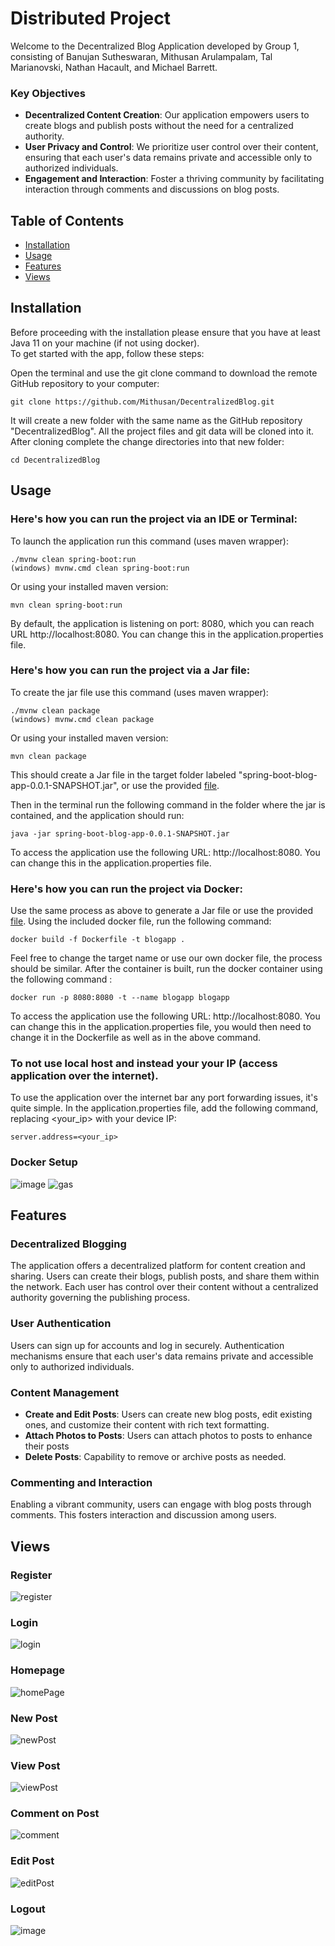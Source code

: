 # Distributed Project
Welcome to the Decentralized Blog Application developed by Group 1, consisting of Banujan Sutheswaran, Mithusan Arulampalam, Tal Marianovski, Nathan Hacault, and Michael Barrett.


### Key Objectives
- **Decentralized Content Creation**: Our application empowers users to create blogs and publish posts without the need for a centralized authority.
- **User Privacy and Control**: We prioritize user control over their content, ensuring that each user's data remains private and accessible only to authorized individuals.
- **Engagement and Interaction**: Foster a thriving community by facilitating interaction through comments and discussions on blog posts.


## Table of Contents
- [Installation](#installation)
- [Usage](#usage)
- [Features](#features)
- [Views](#views)


## Installation
Before proceeding with the installation please ensure that you have at least Java 11 on your machine (if not using docker).  
To get started with the app, follow these steps:

Open the terminal and use the git clone command to download the remote GitHub repository to your computer:
```
git clone https://github.com/Mithusan/DecentralizedBlog.git
```
It will create a new folder with the same name as the GitHub repository "DecentralizedBlog". All the project files and git data will be cloned into it. After cloning complete the change directories into that new folder:
```
cd DecentralizedBlog
```

## Usage
### Here's how you can run the project via an IDE or Terminal:
To launch the application run this command (uses maven wrapper):
```
./mvnw clean spring-boot:run
(windows) mvnw.cmd clean spring-boot:run
```
Or using your installed maven version:
```
mvn clean spring-boot:run
```  
By default, the application is listening on port: 8080, which you can reach URL http://localhost:8080. You can change this in the application.properties file.
### Here's how you can run the project via a Jar file:
To create the jar file use this command (uses maven wrapper):
```
./mvnw clean package
(windows) mvnw.cmd clean package
```
Or using your installed maven version:
```
mvn clean package
```  
This should create a Jar file in the target folder labeled "spring-boot-blog-app-0.0.1-SNAPSHOT.jar", or use the provided [file](/target/spring-boot-blog-app-0.0.1-SNAPSHOT.jar).

Then in the terminal run the following command in the folder where the jar is contained, and the application should run:
```
java -jar spring-boot-blog-app-0.0.1-SNAPSHOT.jar
```
To access the application use the following URL: http://localhost:8080. You can change this in the application.properties file.

### Here's how you can run the project via Docker:
Use the same process as above to generate a Jar file or use the provided [file](/target/spring-boot-blog-app-0.0.1-SNAPSHOT.jar).
Using the included docker file, run the following command:  
```
docker build -f Dockerfile -t blogapp .
```
Feel free to change the target name or use our own docker file, the process should be similar. 
After the container is built, run the docker container using the following command :
```
docker run -p 8080:8080 -t --name blogapp blogapp
```
To access the application use the following URL: http://localhost:8080. You can change this in the application.properties file, you would then need to change it in the Dockerfile as well as in the above command.

### To not use local host and instead your your IP (access application over the internet).
To use the application over the internet bar any port forwarding issues, it's quite simple.
In the application.properties file, add the following command, replacing <your_ip> with your device IP:
```
server.address=<your_ip>
```

### Docker Setup
![image](https://github.com/Mithusan/DecentralizedBlog/assets/115104826/81718250-183c-4c2e-b90b-60994eca08b9)
![gas](https://github.com/Mithusan/DecentralizedBlog/assets/115104826/cd76e832-22df-492e-adde-aa52d9afaf77)


## Features

### Decentralized Blogging
The application offers a decentralized platform for content creation and sharing. Users can create their blogs, publish posts, and share them within the network. Each user has control over their content without a centralized authority governing the publishing process.

### User Authentication
Users can sign up for accounts and log in securely. Authentication mechanisms ensure that each user's data remains private and accessible only to authorized individuals.

### Content Management
- **Create and Edit Posts**: Users can create new blog posts, edit existing ones, and customize their content with rich text formatting.
- **Attach Photos to Posts**: Users can attach photos to posts to enhance their posts
- **Delete Posts**: Capability to remove or archive posts as needed.

### Commenting and Interaction
Enabling a vibrant community, users can engage with blog posts through comments. This fosters interaction and discussion among users.



## Views
### Register
![register](https://github.com/Hacault14/DistributedProject/assets/115104826/8e33e5a0-401c-46b9-92dc-91f14924d646)

### Login
![login](https://github.com/Hacault14/DistributedProject/assets/115104826/3a02c7f8-8aad-4953-9899-ad47cc13a5d7)


### Homepage
![homePage](https://github.com/Hacault14/DistributedProject/assets/115104826/549ac1a8-2a00-4391-9f53-e67a2ea0cccc)

### New Post
![newPost](https://github.com/Hacault14/DistributedProject/assets/115104826/bf3513c4-3cfe-472a-a442-cd689a648281)

### View Post
![viewPost](https://github.com/Hacault14/DistributedProject/assets/115104826/0a0f0efb-e80d-4dd2-8dab-13d058feb3e5)

### Comment on Post
![comment](https://github.com/Hacault14/DistributedProject/assets/115104826/75c49554-e65f-49fa-9592-d857c38c8d63)

### Edit Post
![editPost](https://github.com/Hacault14/DistributedProject/assets/115104826/b805a29a-81ab-412a-b015-8ae6d8072d92)

### Logout
![image](https://github.com/Hacault14/DistributedProject/assets/115104826/3bce5a6c-bb01-413e-9d09-b22af3ef9ba4)



